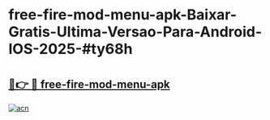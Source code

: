 # free-fire-mod-menu-apk-Baixar-Gratis-Ultima-Versao-Para-Android-IOS-2025-#ty68h

# <h2><a href="https://ainizakaria.my?title=free-fire-mod-menu-apk&ref=25M">🔗👉 🔴 free-fire-mod-menu-apk</a></h2>

[![acn](https://github.com/user-attachments/assets/0f9c940e-d8b0-45ae-aac7-cd30a18b3e1c)](https://ainizakaria.my?title=free-fire-mod-menu-apk&ref=25M)

